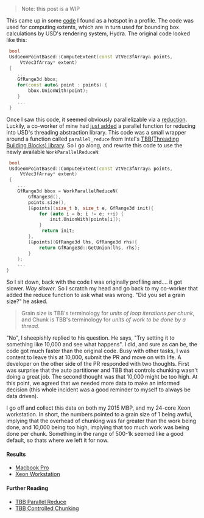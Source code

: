 > Note: this post is a WIP

This came up in some [code](https://github.com/PixarAnimationStudios/USD/pull/588/files#diff-ae871481ac1da2d3081de73c7245d8dd) 
I found as a hotspot in a profile. The code was used for computing extents, which are in turn used for bounding box calculations
by USD's rendering system, Hydra. The original code looked like this:

```c++
 bool
 UsdGeomPointBased::ComputeExtent(const VtVec3fArray& points,
     VtVec3fArray* extent)
 {
    ...
    GfRange3d bbox;
    for(const auto& point : points) {
        bbox.UnionWith(point);
    }
    ...
 }
```

Once I saw this code, it seemed obviously parallelizable via a [reduction](https://en.wikipedia.org/wiki/Fold_(higher-order_function)).
Luckily, a co-worker of mine had [just added](https://github.com/PixarAnimationStudios/USD/blob/master/pxr/base/lib/work/reduce.h) a parallel function for reducing into USD's threading abstraction library. This code was a small wrapper around a function 
called `parallel_reduce` from Intel's [TBB(Threading Building Blocks) library](https://software.intel.com/en-us/tbb-user-guide).
So I go along, and rewrite this code to use the newly available `WorkParallelReduceN`:
```c++
 bool
 UsdGeomPointBased::ComputeExtent(const VtVec3fArray& points,
     VtVec3fArray* extent)
 {
    ...
    GfRange3d bbox = WorkParallelReduceN(
        GfRange3d(),
        points.size(),
        [&points](size_t b, size_t e, GfRange3d init){
            for (auto i = b; i != e; ++i) {
                init.UnionWith(points[i]);
            }
             return init;
        },
        [&points](GfRange3d lhs, GfRange3d rhs){
            return GfRange3d::GetUnion(lhs, rhs);
        }
    );
    ...
}
```

So I sit down, back with the code I was originally profiling and.... it got slower. _Way slower_. So I scratch my
head and go back to my co-worker that added the reduce function to ask what was wrong. "Did you set a grain size?"
he asked. 

> Grain size is TBB's terminology for _units of loop iterations per chunk_, and Chunk is TBB's terminology for _units of work to be done by a thread_.

"No", I sheepishly replied to his question. He says, "Try setting it to something like 10,000 and see what happens". I did, and sure
as can be, the code got much faster than the original code. Busy with other tasks, I was content to leave this at 10,000, submit
the PR and move on with life. A developer on the other side of the PR responded with two thoughts. First was surprise that the
auto partitioner and TBB that controls chunking wasn't doing a great job. The second thought was that 10,000 might be too high.
At this point, we agreed that we needed more data to make an informed decision (this whole incident was a good reminder to myself
to always be data driven). 

I go off and collect this data on both my 2015 MBP, and my 24-core Xeon workstation. In short, the numbers pointed to a grain size of 
1 being awful, implying that the overhead of chunking was far greater than the work being done, and 10,000 being too high, implying that too much work was being done per chunk. Something in the range of 500-1k seemed like a good default, so thats where we left it
for now.

#### Results
- [Macbook Pro](./charts_mac.pdf)
- [Xeon Workstation](./results_workstation.md)

#### Further Reading
- [TBB Parallel Reduce](https://software.intel.com/en-us/node/506063)
- [TBB Controlled Chunking](https://software.intel.com/en-us/node/506060)
